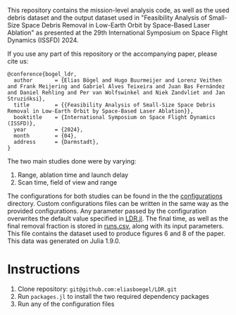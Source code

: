 This repository contains the mission-level analysis code, as well as the used debris dataset and the output dataset used in "Feasibility Analysis of Small-Size Space Debris Removal in Low-Earth Orbit by Space-Based Laser Ablation" as presented at the 29th International Symposium on Space Flight Dynamics (ISSFD) 2024.

If you use any part of this repository or the accompanying paper, please cite us:
```
@conference{bogel_ldr,
  author       = {Elias Bögel and Hugo Buurmeijer and Lorenz Veithen and Frank Meijering and Gabriel Alves Teixeira and Juan Bas Fernández and Daniel Rehling and Per van Wolfswinkel and Niek Zandvliet and Jan Struzińksi},
  title        = {{Feasibility Analysis of Small-Size Space Debris Removal in Low-Earth Orbit by Space-Based Laser Ablation}},
  booktitle    = {International Symposium on Space Flight Dynamics (ISSFD)},
  year         = {2024},
  month        = {04},
  address      = {Darmstadt},
}
```


The two main studies done were by varying:
1) Range, ablation time and launch delay
2) Scan time, field of view and range

The configurations for both studies can be found in the the [configurations](https://github.com/eliasboegel/LDR/tree/main/configurations) directory.
Custom configurations files can be written in the same way as the provided configurations. Any parameter passed by the configuration overwrites the default value specified in [LDR.jl](https://github.com/eliasboegel/LDR/blob/main/LDR.jl).
The final time, as well as the final removal fraction is stored in [runs.csv](https://github.com/eliasboegel/LDR/blob/main/runs.csv), along with its input parameters.
This file contains the dataset used to produce figures 6 and 8 of the paper.
This data was generated on Julia 1.9.0.

# Instructions
1) Clone repository: `git@github.com:eliasboegel/LDR.git`
2) Run `packages.jl` to install the two required dependency packages
3) Run any of the configuration files
